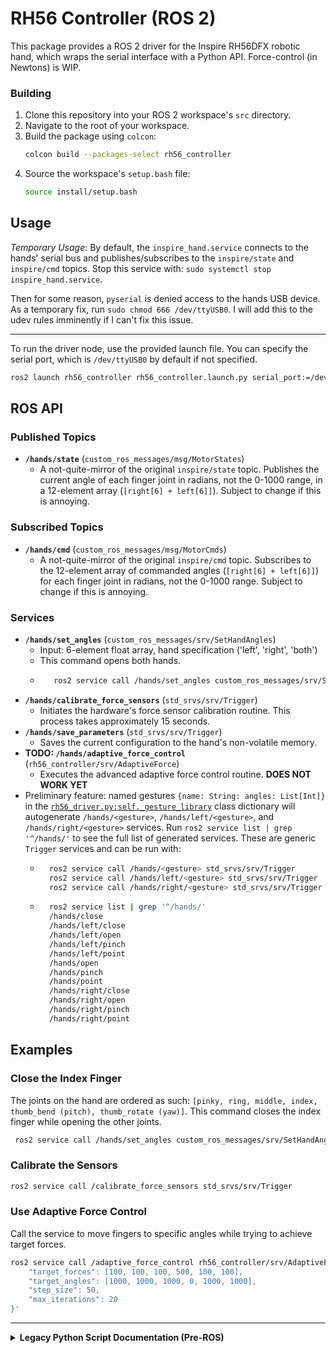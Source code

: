 # RH56 Controller (ROS 2)

This package provides a ROS 2 driver for the Inspire RH56DFX robotic hand, which wraps the serial interface with a Python API. Force-control (in Newtons) is WIP.


### Building
1.  Clone this repository into your ROS 2 workspace's `src` directory.
2.  Navigate to the root of your workspace.
3.  Build the package using `colcon`:
    ```bash
    colcon build --packages-select rh56_controller
    ```
4.  Source the workspace's `setup.bash` file:
    ```bash
    source install/setup.bash
    ```

## Usage

*Temporary Usage*: By default, the `inspire_hand.service` connects to the hands' serial bus and publishes/subscribes to the `inspire/state` and `inspire/cmd` topics. Stop this service with: `sudo systemctl stop inspire_hand.service`. 

Then for some reason, `pyserial` is denied access to the hands USB device. As a temporary fix, run `sudo chmod 666 /dev/ttyUSB0`. I will add this to the udev rules imminently if I can't fix this issue.

---

To run the driver node, use the provided launch file. You can specify the serial port, which is `/dev/ttyUSB0` by default if not specified.

```bash
ros2 launch rh56_controller rh56_controller.launch.py serial_port:=/dev/ttyUSB0
```



## ROS API

### Published Topics

*   **`/hands/state`** (`custom_ros_messages/msg/MotorStates`)
    *   A not-quite-mirror of the original `inspire/state` topic. Publishes the current angle of each finger joint in radians, not the 0-1000 range, in a 12-element array (`[right[6] + left[6]]`). Subject to change if this is annoying.

### Subscribed Topics

*   **`/hands/cmd`** (`custom_ros_messages/msg/MotorCmds`)
    *   A not-quite-mirror of the original `inspire/cmd` topic. Subscribes to the 12-element array of commanded angles (`[right[6] + left[6]]`) for each finger joint in radians, not the 0-1000 range. Subject to change if this is annoying.

### Services
*   **`/hands/set_angles`** (`custom_ros_messages/srv/SetHandAngles`)
    *   Input: 6-element float array, hand specification ('left', 'right', 'both')
    * This command opens both hands.
    * ```bash
         ros2 service call /hands/set_angles custom_ros_messages/srv/SetHandAngles "{angles: [1000, 1000, 1000, 1000, 1000, 1000], hand: 'both'}"
*   **`/hands/calibrate_force_sensors`** (`std_srvs/srv/Trigger`)
    *   Initiates the hardware's force sensor calibration routine. This process takes approximately 15 seconds.
*   **`/hands/save_parameters`** (`std_srvs/srv/Trigger`)
    *   Saves the current configuration to the hand's non-volatile memory.
*   **TODO: `/hands/adaptive_force_control`** (`rh56_controller/srv/AdaptiveForce`)
    *   Executes the advanced adaptive force control routine. **DOES NOT WORK YET**
* Preliminary feature: named gestures `{name: String: angles: List[Int]}` in the [`rh56_driver.py:self._gesture_library`](https://github.com/correlllab/rh56_controller/blob/dcda3061751199523323d6b24221c99eade7b0a5/rh56_controller/rh56_driver.py#L78) class dictionary will autogenerate `/hands/<gesture>`, `/hands/left/<gesture>`, and `/hands/right/<gesture>` services. Run `ros2 service list | grep '^/hands/'` to see the full list of generated services. These are generic `Trigger` services and can be run with: 
    * ```bash
        ros2 service call /hands/<gesture> std_srvs/srv/Trigger
        ros2 service call /hands/left/<gesture> std_srvs/srv/Trigger
        ros2 service call /hands/right/<gesture> std_srvs/srv/Trigger
    * ```bash
        ros2 service list | grep '^/hands/'
        /hands/close
        /hands/left/close
        /hands/left/open
        /hands/left/pinch
        /hands/left/point
        /hands/open
        /hands/pinch
        /hands/point
        /hands/right/close
        /hands/right/open
        /hands/right/pinch
        /hands/right/point

## Examples

### Close the Index Finger
The joints on the hand are ordered as such: `[pinky, ring, middle, index, thumb_bend (pitch), thumb_rotate (yaw)]`. This command closes the index finger while opening the other joints.

```bash
 ros2 service call /hands/set_angles custom_ros_messages/srv/SetHandAngles "{angles: [1000, 1000, 1000, 0, 1000, 1000], hand: 'both'}"
```

### Calibrate the Sensors

```bash
ros2 service call /calibrate_force_sensors std_srvs/srv/Trigger
```

### Use Adaptive Force Control

Call the service to move fingers to specific angles while trying to achieve target forces.

```bash
ros2 service call /adaptive_force_control rh56_controller/srv/AdaptiveForce '{
    "target_forces": [100, 100, 100, 500, 100, 100],
    "target_angles": [1000, 1000, 1000, 0, 1000, 1000],
    "step_size": 50,
    "max_iterations": 20
}'
```

---

<details>
<summary><b>Legacy Python Script Documentation (Pre-ROS)</b></summary>

## RH56 Advanced Hand Controller (Legacy)
## 1. Project Overview

This project contains a Python script (`controller.py`) for controlling the RH56 dexterous hand via a serial port. The script encapsulates the low-level communication protocol and provides a high-level `RH56Hand` Python class, making it easier for developers to implement complex control logic.

Currently, the project features a **Adaptive Force Control** function that can adjust force thresholds while dynamically changing finger positions to achieve a preset contact force.

## 2. Core Features

- **Basic Control**:
  - Set/read the angle for all six degrees of freedom (five fingers + thumb rotation).
  - Set/read the movement speed for each finger.
  - Set/read the force control threshold for each finger (unit: grams).
- **Sensor Reading**:
  - Real-time reading of the pressure sensor for each finger (unit: grams).
- **Force Sensor Calibration**:
  - Provides an interactive calibration routine to calibrate the force sensors before precise control operations.
- **Advanced Control Logic**:
  - **Adaptive Force Control (`adaptive_force_control`)**: This is an advanced control mode with the following characteristics:
    1. **Position-Force Coordinated Control**: Can simultaneously move fingers to a target **angle** and have them reach a target **contact force**.
    2. **Step-wise Adjustment**: Gradually moves fingers to the target position instead of all at once, making the control process smoother and more stable.
    3. **Intelligent Force Adjustment**: During movement, it dynamically adjusts the force control threshold based on the difference between the current force reading and the original target.

## 3. Setup and Installation

### Hardware
- RH56 Dexterous Hand
- USB-to-Serial adapter to connect the hand to the computer

### Software
- Python 3
- `pyserial` library
- `numpy` library


## 4. Configuration

Before running the script, you need to modify two key parameters at the **bottom** of the `controller.py` file, inside the `if __name__ == "__main__":` block, according to your setup:

1.  **Serial Port (`port`)**:
    -   Find the line `hand = RH56Hand(...)`.
    -   Change the `port` parameter to the actual serial port recognized by your computer.
        -   **Windows**: e.g., `COM3`, `COM4`
        -   **macOS/Linux**: e.g., `/dev/tty.usbserial-xxxx` or `/dev/ttyUSB0`

2.  **Hand ID (`hand_id`)**:
    -   In the same line, modify the `hand_id` parameter.
        -   **1**: Right Hand
        -   **2**: Left Hand

**Example:**
```python
if __name__ == "__main__":
    # Modify the parameters here based on your hardware connection
    hand = RH56Hand(port="/dev/tty.usbserial-1130", hand_id=1) 
    ...
```

## 5. Usage

The script can be run directly to start the pre-configured **Adaptive Force Control** demonstration.

### Steps to Run
1.  **Connect Hardware**: Ensure the dexterous hand is correctly connected to the computer and powered on.
2.  **Modify Configuration**: Correctly configure the serial port and hand ID as described in the previous section.
3.  **Execute Script**: Run the following command in your terminal:
    ```bash
    python controller.py
    ```
4.  **Start Calibration (Optional)**:
    -   By default, the script first runs `demonstrate_force_calibration`.
    -   You will see the prompt `Press Enter to start calibration...`. Press Enter to begin. The calibration process takes about 15 seconds.
    -   If you do not need to calibrate, you can comment out the `demonstrate_force_calibration(...)` line in the `__main__` block.
5.  **Observe Adaptive Force Control**:
    -   After calibration, the script will automatically start the `adaptive_force_control` routine.
    -   You will see real-time output in the terminal showing each finger's **current angle**, **current force reading**, **original target force**, and the **action taken** for each iteration.
    -   The program will finish after reaching the targets or the maximum number of iterations and will print a final summary report.

## 6. Key Methods (API)


---
`force_set(thresholds: List[int])`
- **Function**: Directly sets the force control thresholds for the 6 fingers.
- **Parameters**: `thresholds` - A list of 6 integers, with each value ranging from 0-1000g.

---
`angle_set(angles: List[int])`
- **Function**: Sets the target angles for the 6 fingers.
- **Parameters**: `angles` - A list of 6 integers, with each value ranging from 0-1000.

---
`force_act() -> Optional[List[int]]`
- **Function**: Reads and returns the current force sensor readings for the 6 fingers (unit: grams).
- **Returns**: A list of 6 integers, or `None` if the read fails.

---
`angle_read() -> Optional[List[int]]`
- **Function**: Reads and returns the current angle positions for the 6 fingers.
- **Returns**: A list of 6 integers, or `None` if the read fails.

---
`adaptive_force_control(target_forces: List[int], target_angles: List[int], step_size: int = 50, max_iterations: int = 20)`
- **Function**: Executes the advanced adaptive force control routine.
- **Parameters**:
  - `target_forces`: List of target contact forces (unit: grams).
  - `target_angles`: List of target angles.
  - `step_size`: The angle step for each iteration.
  - `max_iterations`: The maximum number of iterations.
- **Returns**: A dictionary containing detailed results and history.

---
`demonstrate_force_calibration(port: str, hand_id: int)`
- **Function**: Starts an interactive force sensor calibration routine. It is recommended to run this before performing precision tasks.

## 7. Known Issues and Limitations

- **Controller Precision and Response**: The precision and response speed of the finger controllers are currently limited.
- **Force Control Overshoot**: Even at the slowest movement speeds, the force control can overshoot the preset target values by 50-100 grams.
- **High-Speed Behavior**: When moving at high speeds, the fingers tend to "ignore" the preset maximum force thresholds and move directly to their peak force.
- **Testing Status**: All features have currently only undergone light and informal testing. 

</details>
